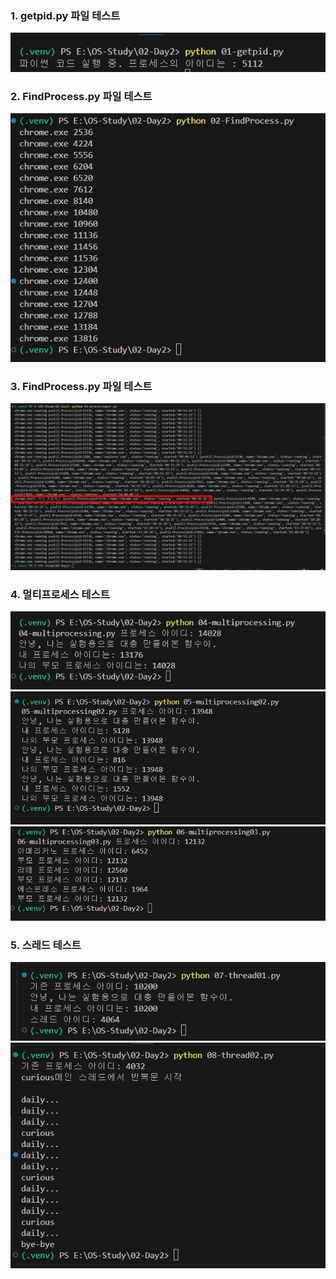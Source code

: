 ### 1. getpid.py 파일 테스트
![](screenshot/01.jpg)

### 2. FindProcess.py 파일 테스트
![](screenshot/02.jpg)

### 3. FindProcess.py 파일 테스트
![](screenshot/03.jpg)

### 4. 멀티프로세스 테스트
![](screenshot/04.jpg)
![](screenshot/05.jpg)
![](screenshot/06.jpg)

### 5. 스레드 테스트
![](screenshot/07.jpg)
![](screenshot/08.jpg)